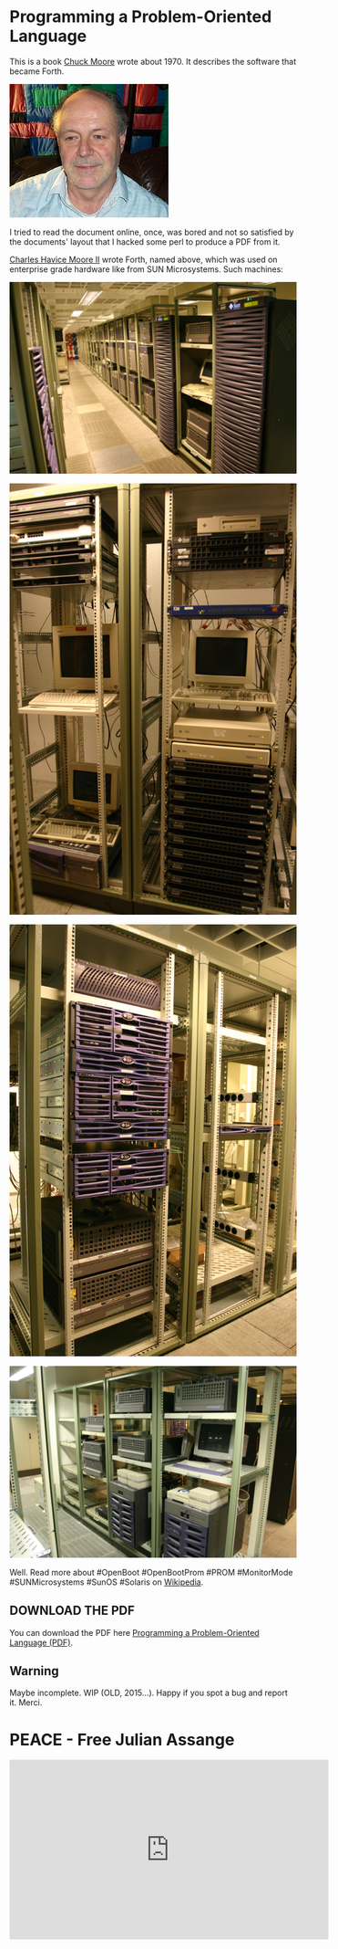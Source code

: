 # Programming a Problem-Oriented Language

This is a book [Chuck Moore](https://colorforth.github.io/) wrote about 1970. It describes the software that became Forth.

![Chuck Moore](chuck_from_wikipedia.jpg)


I tried to read the document online, once, was bored and not so satisfied by the documents' layout that I hacked some perl to produce a PDF from it.

[Charles Havice Moore II](https://en.wikipedia.org/wiki/Charles_H._Moore) wrote Forth, named above, which was used on enterprise grade hardware like from SUN Microsystems. Such machines:


![SunFire 4800](IMG_8286.JPG)

![Sun Netra T1](IMG_8290.JPG)

![Sun Microsystems V440 and StorEdge A1000 ? Disk Arrays](IMG_8292.JPG)

![Sun Fire R480 IIRC - maybe wrong](IMG_8293.JPG)

Well. Read more about #OpenBoot #OpenBootProm #PROM #MonitorMode #SUNMicrosystems #SunOS #Solaris on [Wikipedia](https://en.wikipedia.org/wiki/Forth_(programming_language)).


## DOWNLOAD THE PDF

You can download the PDF here [Programming a Problem-Oriented Language (PDF)](POL.pdf).

## Warning

Maybe incomplete. WIP (OLD, 2015...). Happy if you spot a bug and report it. Merci.

# PEACE - Free Julian Assange

<iframe width="560" height="315" src="https://www.youtube.com/embed/chDDhwsynVg" title="YouTube video player" frameborder="0" allow="accelerometer; autoplay; clipboard-write; encrypted-media; gyroscope; picture-in-picture; web-share" allowfullscreen></iframe>
